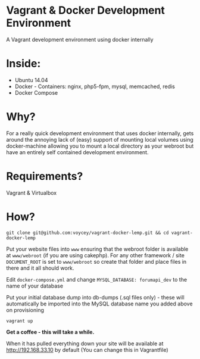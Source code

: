 # Vagrant & Docker Development Environment

A Vagrant development environment using docker internally

# Inside:

* Ubuntu 14.04
* Docker - Containers: nginx, php5-fpm, mysql, memcached, redis
* Docker Compose


# Why?
For a really quick development environment that uses docker internally, gets around the annoying lack of (easy) support of mounting local volumes using docker-machine allowing you to mount a local directory as your webroot but have an entirely self contained development environment.

# Requirements?

Vagrant & Virtualbox

# How?

    git clone git@github.com:voycey/vagrant-docker-lemp.git && cd vagrant-docker-lemp

Put your website files into ````www```` ensuring that the webroot folder is available at ````www/webroot```` (if you are using cakephp).
For any other framework / site ````DOCUMENT_ROOT```` is set to ````www/webroot```` so create that folder and place files in there and it all should work.

Edit ````docker-compose.yml```` and change ````MYSQL_DATABASE: forumapi_dev```` to the name of your database

Put your initial database dump into db-dumps (.sql files only) - these will automatically be imported into the MySQL database name you added above on provisioning

    vagrant up

**Get a coffee - this will take a while.**

When it has pulled everything down your site will be available at http://192.168.33.10 by default (You can change this in Vagrantfile)




